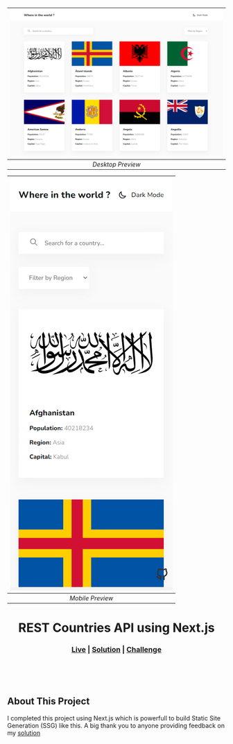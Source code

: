 <center>

| ![preview-desktop.png](./.preview/desktop.png) |
| :--------------------------------------------: |
|               _Desktop Preview_                |

| ![preview-mobile.png](./.preview/mobile.png) |
| :------------------------------------------: |
|               _Mobile Preview_               |

# REST Countries API using Next.js

### [Live](https://next-countries-yusuf.vercel.app) | [Solution](https://www.frontendmentor.io/solutions/rest-countries-api-with-nextjs-7qqMMjMadq) | [Challenge](https://www.frontendmentor.io/challenges/rest-countries-api-with-color-theme-switcher-5cacc469fec04111f7b848ca)

<br>
<br>
<br>

</center>

## About This Project

I completed this project using Next.js which is powerfull to build Static Site Generation (SSG) like this. A big thank you to anyone providing feedback on my [solution](https://www.frontendmentor.io/solutions/rest-countries-api-with-nextjs-7qqMMjMadq)
